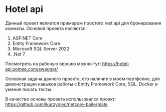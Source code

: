 # Hotel api
Данный проект является примером простого rest api для бронирования комнаты.
Основой проекта являются:
1. ASP.NET Core
2. Entity Framework Core
3. Microsoft SQL Server 2022
4. .Net 7

Посмотреть на рабочую версию можно тут: https://hotel-api.somee.com/swagger/

Основная задача данного проекта, его наличие в моем портфолио,
для демонстрации навыков работы с Entity Framework Core, SQL, Docker и умения писать тесты.

В качестве основы проекта использовался проект: https://github.com/lkurzyniec/netcore-boilerplate

